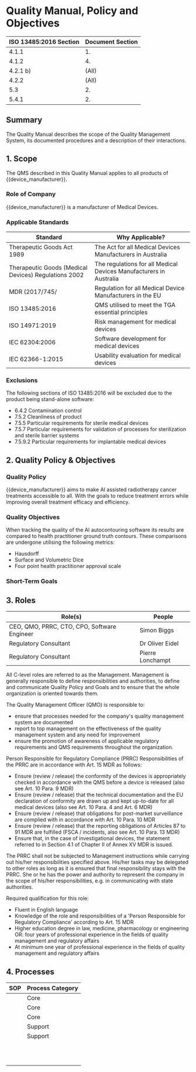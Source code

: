 <!--
Copyright (C) 2022 Radiotherapy AI Holdings Pty Ltd
Copyright (C) 2021-2022 OpenRegulatory (OpenReg GmbH)
This work is licensed under the Creative Commons Attribution 4.0 International
License. <http://creativecommons.org/licenses/by/4.0/>.

Original work by OpenRegulatory available at
<https://github.com/openregulatory/templates>
-->

# Quality Manual, Policy and Objectives

| ISO 13485:2016 Section | Document Section |
| ---------------------- | ---------------- |
| 4.1.1                  | 1.               |
| 4.1.2                  | 4.               |
| 4.2.1 b)               | (All)            |
| 4.2.2                  | (All)            |
| 5.3                    | 2.               |
| 5.4.1                  | 2.               |

## Summary

The Quality Manual describes the scope of the Quality Management System, its
documented procedures and a description of their interactions.

## 1. Scope

The QMS described in this Quality Manual applies to all products of
{{device_manufacturer}}.

### Role of Company

{{device_manufacturer}} is a manufacturer of Medical Devices.

### Applicable Standards

| Standard                                             | Why Applicable?                                                    |
| ---------------------------------------------------- | ------------------------------------------------------------------ |
| Therapeutic Goods Act 1989                           | The Act for all Medical Devices Manufacturers in Australia         |
| Therapeutic Goods (Medical Devices) Regulations 2002 | The regulations for all Medical Devices Manufacturers in Australia |
| MDR (2017/745/                                       | Regulation for all Medical Device Manufacturers in the EU          |
| ISO 13485:2016                                       | QMS utilised to meet the TGA essential principles                  |
| ISO 14971:2019                                       | Risk management for medical devices                                |
| IEC 62304:2006                                       | Software development for medical devices                           |
| IEC 62366-1:2015                                     | Usability evaluation for medical devices                           |

### Exclusions

The following sections of ISO 13485:2016 will be excluded due to the product
being stand-alone software:

- 6.4.2 Contamination control
- 7.5.2 Cleanliness of product
- 7.5.5 Particular requirements for sterile medical devices
- 7.5.7 Particular requirements for validation of processes for sterilization
  and sterile barrier systems
- 7.5.9.2 Particular requirements for implantable medical devices

## 2. Quality Policy & Objectives

### Quality Policy

<!-- > Describe what your company is about, specifically, its mission and things
> which are important for it. Maybe you're developing software for patients
> with a certain disease and your goal is to improve their lives. -->

{{device_manufacturer}} aims to make AI assisted radiotherapy cancer treatments
accessible to all. With the goals to reduce treatment errors while improving
overall treatment efficacy and efficiency.

### Quality Objectives

<!-- > Whatever policy you outlined above, now you need to make it measurable by
> defining objectives which can be tracked. Those objectives should not (only)
> refer to the quality of your devices but the quality of your QMS and the
> overall work of your organization. > Typical examples are: hiring excellence
> in staff, providing best-of-class device performance, high standards of
> customer satisfaction, etc. In a next step (see short-term goals), those are
> narrowed down to concrete measures like for example the monthly number of
> user complaints. -->

When tracking the quality of the AI autocontouring software its
results are compared to health practitioner ground truth contours. These
comparisons are undergone utilising the following metrics:

- Hausdorff
- Surface and Volumetric Dice
- Four point health practitioner approval scale

### Short-Term Goals

<!-- > How does your team track its goals? Your auditors want to see how your
> quality objectives translate into your daily work. You should formulate
> strategic goals for your company that are somewhat related to your quality
> goals and which are tracked at least on an annual basis. Do you already have
> a goal-oriented system in place to track your team's work? Even better: align
> business and quality goals and describe your system here. -->

## 3. Roles

<!-- > Describe the roles of the people in your company. Typically this is done by
> drawing an organigram (you could use draw.io for that). Or, you just use a
> table like below. -->

| Role(s)                                     | People           |
| ------------------------------------------- | ---------------- |
| CEO, QMO, PRRC, CTO, CPO, Software Engineer | Simon Biggs      |
| Regulatory Consultant                       | Dr Oliver Eidel  |
| Regulatory Consultant                       | Pierre Lonchampt |

All C-level roles are referred to as the Management. Management is generally
responsible to define responsibilities and authorities, to define and
communicate Quality Policy and Goals and to ensure that the whole organization
is oriented towards them.

<!-- > See ISO 13485, para. 5.1, para. 5.5.1 -->

The Quality Management Officer (QMO) is responsible to:

- ensure that processes needed for the company's quality management system are
  documented
- report to top management on the effectiveness of the quality management
  system and any need for improvement
- ensure the promotion of awareness of applicable regulatory requirements and
  QMS requirements throughout the organization.

<!-- > See ISO 13485, para. 5.1, para. 5.5.2 -->

Person Responsible for Regulatory Compliance (PRRC) Responsibilities of the
PRRC are in accordance with Art. 15 MDR as follows:

- Ensure (review / release) the conformity of the devices is appropriately
  checked in accordance with the QMS before a device is released (also see Art.
  10 Para. 9 MDR)
- Ensure (review / release) that the technical documentation and the EU
  declaration of conformity are drawn up and kept up-to-date for all medical
  devices (also see Art. 10 Para. 4 and Art. 6 MDR)
- Ensure (review / release) that obligations for post-market surveillance are
  complied with in accordance with Art. 10 Para. 10 MDR
- Ensure (review / release) that the reporting obligations of Articles 87 to 91
  MDR are fulfilled (FSCA / incidents, also see Art. 10 Para. 13 MDR)
- Ensure that, in the case of investigational devices, the statement referred
  to in Section 4.1 of Chapter II of Annex XV MDR is issued.

The PRRC shall not be subjected to Management instructions while carrying out
his/her responsibilities specified above. His/her tasks may be delegated to
other roles as long as it is ensured that final responsibility stays with the
PRRC. She or he has the power and authority to represent the company in the
scope of his/her responsibilities, e.g. in communicating with state
authorities.

Required qualification for this role:

- Fluent in English language
- Knowledge of the role and responsibilities of a 'Person Responsible for
  Regulatory Compliance' according to Art. 15 MDR
- Higher education degree in law, medicine, pharmacology or engineering OR:
  four years of professional experience in the fields of quality management and
  regulatory affairs
- At minimum one year of professional experience in the fields of quality
  management and regulatory affairs

## 4. Processes

<!-- > List all your SOPs here. This list is currently incomplete as many SOPs are
> company-specific. You will have to complete it yourself - good luck! -->

<!-- TODO: Automate this -->

| SOP                                                        | Process Category |
| ---------------------------------------------------------- | ---------------- |
| [](./capa/0-sop)                                           | Core             |
| [](./document-and-record-control/0-sop)                    | Core             |
| [](../2-techdoc/62304/sop-integrated-software-development) | Core             |
| [](./post-market-surveillance/0-sop)                       | Support          |
| [](./software-validation/0-sop)                            | Support          |
| [](./management-review/0-sop)                              |                  |
| [](./sop-product-certification-and-registration)           |                  |
| [](./purchasing/0-sop)                                     |                  |
| [](./sop-update-of-regulations)                            |                  |
| [](./human-resources/0-sop)                                |                  |
| [](../2-techdoc/62304/sop-change-management)               |                  |
| [](../2-techdoc/62304/sop-deployment)                      |                  |
| [](./sop-feedback-management)                              |                  |
| [](./vigilance/0-sop)                                      |                  |
| [](./sop-internal-audit)                                   |                  |
| [](../2-techdoc/62304/sop-software-problem-resolution)     |                  |
